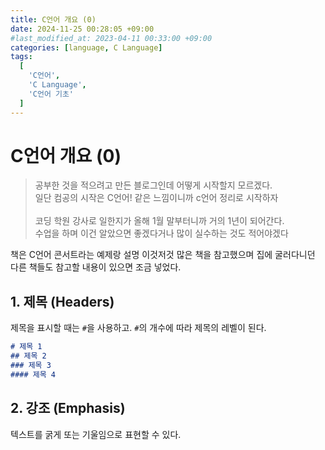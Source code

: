 ```yaml
---
title: C언어 개요 (0)
date: 2024-11-25 00:28:05 +09:00
#last_modified_at: 2023-04-11 00:33:00 +09:00
categories: [language, C Language]
tags:
  [
    'C언어',
    'C Language',
    'C언어 기초'
  ]
---
```



# **C언어 개요 (0)**
> 공부한 것을 적으려고 만든 블로그인데 어떻게 시작할지 모르겠다.<br>
일단 컴공의 시작은 C언어! 같은 느낌이니까 c언어 정리로 시작하자<br><br>
코딩 학원 강사로 일한지가 올해 1월 말부터니까 거의 1년이 되어간다. <br>
수업을 하며 이건 알았으면 좋겠다거나 많이 실수하는 것도 적어야겠다

책은 C언어 콘서트라는 예제랑 설명 이것저것 많은 책을 참고했으며 집에 굴러다니던 다른 책들도 참고할 내용이 있으면 조금 넣었다.


## 1. 제목 (Headers)
제목을 표시할 때는 `#`을 사용하고. `#`의 개수에 따라 제목의 레벨이 된다.

```markdown
# 제목 1
## 제목 2
### 제목 3
#### 제목 4
```
## 2. 강조 (Emphasis)
텍스트를 굵게 또는 기울임으로 표현할 수 있다.